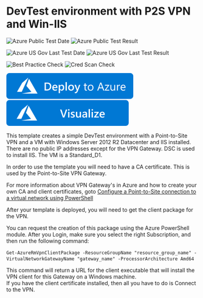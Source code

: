 # DevTest environment with P2S VPN and Win-IIS

![Azure Public Test Date](https://azurequickstartsservice.blob.core.windows.net/badges/devtest-p2s-iis/PublicLastTestDate.svg)
![Azure Public Test Result](https://azurequickstartsservice.blob.core.windows.net/badges/devtest-p2s-iis/PublicDeployment.svg)

![Azure US Gov Last Test Date](https://azurequickstartsservice.blob.core.windows.net/badges/devtest-p2s-iis/FairfaxLastTestDate.svg)
![Azure US Gov Last Test Result](https://azurequickstartsservice.blob.core.windows.net/badges/devtest-p2s-iis/FairfaxDeployment.svg)

![Best Practice Check](https://azurequickstartsservice.blob.core.windows.net/badges/devtest-p2s-iis/BestPracticeResult.svg)
![Cred Scan Check](https://azurequickstartsservice.blob.core.windows.net/badges/devtest-p2s-iis/CredScanResult.svg)

[![Deploy To Azure](https://raw.githubusercontent.com/Azure/azure-quickstart-templates/master/1-CONTRIBUTION-GUIDE/images/deploytoazure.svg?sanitize=true)](https://portal.azure.com/#create/Microsoft.Template/uri/https%3A%2F%2Fraw.githubusercontent.com%2FAzure%2Fazure-quickstart-templates%2Fmaster%2Fdevtest-p2s-iis%2Fazuredeploy.json)
[![Visualize](https://raw.githubusercontent.com/Azure/azure-quickstart-templates/master/1-CONTRIBUTION-GUIDE/images/visualizebutton.svg?sanitize=true)](http://armviz.io/#/?load=https%3A%2F%2Fraw.githubusercontent.com%2FAzure%2Fazure-quickstart-templates%2Fmaster%2Fdevtest-p2s-iis%2Fazuredeploy.json)

This template creates a simple DevTest environment with a Point-to-Site VPN and
a VM with Windows Server 2012 R2 Datacenter and IIS installed. There are no
public IP addresses except for the VPN Gateway. DSC is used to install IIS. The
VM is a Standard_D1.

In order to use the template you will need to have a CA certificate. This is
used by the Point-to-Site VPN Gateway.

For more information about VPN Gateway's in Azure and how to create your own CA
and client certificates, goto
[Configure a Point-to-Site connection to a virtual network using PowerShell](https://azure.microsoft.com/en-us/documentation/articles/vpn-gateway-howto-point-to-site-rm-ps/)

After your template is deployed, you will need to get the client package for the
VPN.

You can request the creation of this package using the Azure PowerShell module.
After you Login, make sure you select the right Subscription, and then run the
following command:

    Get-AzureRmVpnClientPackage -ResourceGroupName "resource_group_name" -VirtualNetworkGatewayName "gateway_name" -ProcessorArchitecture Amd64

This command will return a URL for the client executable that will install the
VPN client for this Gateway on a Windows machine.  
If you have the client certificate installed, then all you have to do is Connect
to the VPN.
